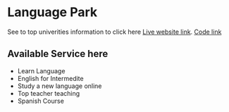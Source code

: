 # Language Park

 See to top univerities information to click here [Live website link](https://language-park-abudaud.netlify.app/). [Code link](https://github.com/ProgrammingHeroWC4/review-website-abudaudhossain)

## Available Service here
* Learn Language
* English for Intermedite
* Study a new language online 
* Top teacher teaching
* Spanish Course
